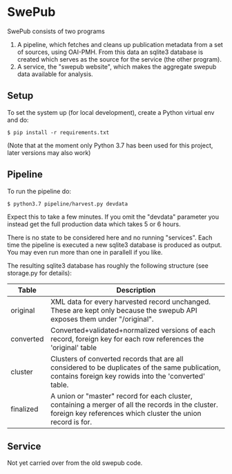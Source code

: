 # SwePub

SwePub consists of two programs

1. A pipeline, which fetches and cleans up publication metadata from a set of sources, using OAI-PMH. From this data an sqlite3 database is created which serves as the source for the service (the other program).
1. A service, the "swepub website", which makes the aggregate swepub data available for analysis.

## Setup

To set the system up (for local development), create a Python virtual env and do:
```
$ pip install -r requirements.txt
```

(Note that at the moment only Python 3.7 has been used for this project, later versions may also work)

## Pipeline

To run the pipeline do:

```
$ python3.7 pipeline/harvest.py devdata
```

Expect this to take a few minutes. If you omit the "devdata" parameter you instead get the full production data which takes 5 or 6 hours.

There is no state to be considered here and no running "services". Each time the pipeline is executed a new sqlite3 database is produced as output. You may even run more than one in parallell if you like.

The resulting sqlite3 database has roughly the following structure (see storage.py for details):

| Table | Description |
| --- | --- |
|original| XML data for every harvested record unchanged. These are kept only because the swepub API exposes them under "/original". |
|converted| Converted+validated+normalized versions of each record, foreign key for each row references the 'original' table |
|cluster| Clusters of converted records that are all considered to be duplicates of the same publication, contains foreign key rowids into the 'converted' table. |
|finalized| A union or "master" record for each cluster, containing a merger of all the records in the cluster. foreign key references which cluster the union record is for. |


## Service

Not yet carried over from the old swepub code.